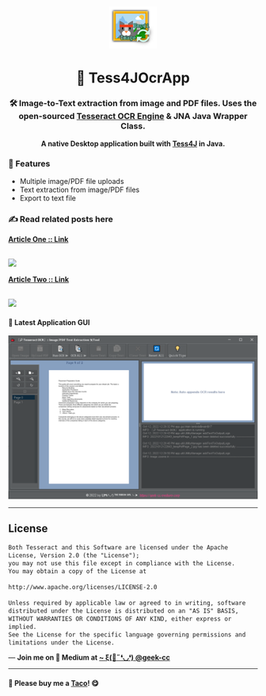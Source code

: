 <div align="center">
  <img src="https://github.com/incubated-geek-cc/emoji2image/raw/main/img/logo.png" width="96" alt="logo">

  # 🔎 Tess4JOcrApp

  ### 🛠️ Image-to-Text extraction from image and PDF files. Uses the open-sourced [Tesseract OCR Engine](https://github.com/tesseract-ocr/tesseract) & JNA Java Wrapper Class.

**A native Desktop application built with [Tess4J](http://tess4j.sourceforge.net/) in Java.**

<div align="left">

### 📌 Features

</div>
<div align="left">
	<ul>
		<li>Multiple image/PDF file uploads</li>
		<li>Text extraction from image/PDF files</li>
		<li>Export to text file</li>
	</ul>
</div>
</div>

### ✍ Read related posts here

[**Article One :: Link**](https://towardsdatascience.com/build-a-portable-ocr-tool-in-4-steps-with-tess4j-jar-a-tesseract-wrapper-for-java-6d1be3f0cb3d)

<br><img src='https://miro.medium.com/max/1050/1*9NsRWm70SYS5Au9wnsf8SA.png' width='600px' />

[**Article Two :: Link**](https://towardsdatascience.com/building-an-ocr-native-application-tool-with-tess4j-extract-text-from-pdf-in-just-3-steps-a51d28e16084)

<br><img src='https://miro.medium.com/max/1400/1*kYCQ76pDFlKZAd6CD01ibA.png' width='600px'>


#### 🌟 Latest Application GUI
<img src='https://raw.githubusercontent.com/incubated-geek-cc/Tess4JOcrApp/main/app_screenshot_latest.png' width='600px'>

---

## License

```
Both Tesseract and this Software are licensed under the Apache License, Version 2.0 (the "License");
you may not use this file except in compliance with the License.
You may obtain a copy of the License at

http://www.apache.org/licenses/LICENSE-2.0

Unless required by applicable law or agreed to in writing, software
distributed under the License is distributed on an "AS IS" BASIS,
WITHOUT WARRANTIES OR CONDITIONS OF ANY KIND, either express or implied.
See the License for the specific language governing permissions and
limitations under the License.
```

<p>— <b>Join me on 📝 <b>Medium</b> at <a href='https://medium.com/@geek-cc' target='_blank'>~ ξ(🎀˶❛◡❛) @geek-cc</a></b></p>

---

#### 🌮 Please buy me a <a href='https://www.buymeacoffee.com/geekcc' target='_blank'>Taco</a>! 😋